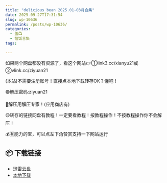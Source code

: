 ```yaml
---
title: "delicious_bean 2025.01-03月合集"
date: 2025-09-27T17:31:54
slug: wp-10636
permalink: /posts/wp-10636/
categories:
  - 盖📺
  - 恰饭合集
tags:

---
```


如果两个网盘都没有资源了，看这个网站👉①link3.cc/xianyu21或②vlink.cc/ziyuan21

(本站)不需要注册账号！直接点本地下载转存OK？懂吧！

🟢解压密码:ziyuan21

🔵解压用解压专家！(应用商店有)

🟡转存的链接网盘有教程！一定要看教程！按教程操作！不按教程操作你不会解压！

💰🈶能力的宝，可以点左下角赞赏支持一下网站运行

## 📦 下载链接
- [迅雷云盘](https://blziyuan21.com/pay-download/10636?key=9e3938dc4a&down_id=0)
- [本地下载](https://blziyuan21.com/pay-download/10636?key=9e3938dc4a&down_id=1)


